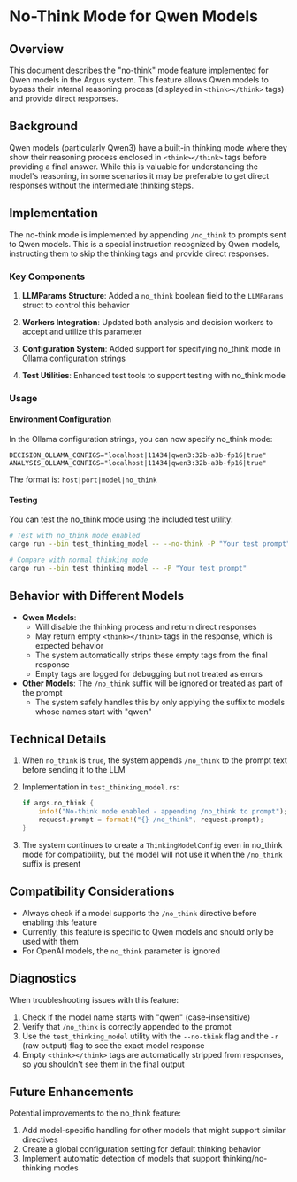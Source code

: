 # No-Think Mode for Qwen Models

## Overview

This document describes the "no-think" mode feature implemented for Qwen models in the Argus system. This feature allows Qwen models to bypass their internal reasoning process (displayed in `<think></think>` tags) and provide direct responses.

## Background

Qwen models (particularly Qwen3) have a built-in thinking mode where they show their reasoning process enclosed in `<think></think>` tags before providing a final answer. While this is valuable for understanding the model's reasoning, in some scenarios it may be preferable to get direct responses without the intermediate thinking steps.

## Implementation

The no-think mode is implemented by appending `/no_think` to prompts sent to Qwen models. This is a special instruction recognized by Qwen models, instructing them to skip the thinking tags and provide direct responses.

### Key Components

1. **LLMParams Structure**: Added a `no_think` boolean field to the `LLMParams` struct to control this behavior

2. **Workers Integration**: Updated both analysis and decision workers to accept and utilize this parameter

3. **Configuration System**: Added support for specifying no_think mode in Ollama configuration strings

4. **Test Utilities**: Enhanced test tools to support testing with no_think mode

### Usage

#### Environment Configuration

In the Ollama configuration strings, you can now specify no_think mode:

```
DECISION_OLLAMA_CONFIGS="localhost|11434|qwen3:32b-a3b-fp16|true"
ANALYSIS_OLLAMA_CONFIGS="localhost|11434|qwen3:32b-a3b-fp16|true"
```

The format is: `host|port|model|no_think`

#### Testing

You can test the no_think mode using the included test utility:

```bash
# Test with no_think mode enabled
cargo run --bin test_thinking_model -- --no-think -P "Your test prompt"

# Compare with normal thinking mode
cargo run --bin test_thinking_model -- -P "Your test prompt"
```

## Behavior with Different Models

- **Qwen Models**: 
  - Will disable the thinking process and return direct responses
  - May return empty `<think></think>` tags in the response, which is expected behavior
  - The system automatically strips these empty tags from the final response
  - Empty tags are logged for debugging but not treated as errors
- **Other Models**: The `/no_think` suffix will be ignored or treated as part of the prompt
  - The system safely handles this by only applying the suffix to models whose names start with "qwen"

## Technical Details

1. When `no_think` is `true`, the system appends `/no_think` to the prompt text before sending it to the LLM

2. Implementation in `test_thinking_model.rs`:
   ```rust
   if args.no_think {
       info!("No-think mode enabled - appending /no_think to prompt");
       request.prompt = format!("{} /no_think", request.prompt);
   }
   ```

3. The system continues to create a `ThinkingModelConfig` even in no_think mode for compatibility, but the model will not use it when the `/no_think` suffix is present

## Compatibility Considerations

- Always check if a model supports the `/no_think` directive before enabling this feature
- Currently, this feature is specific to Qwen models and should only be used with them
- For OpenAI models, the `no_think` parameter is ignored

## Diagnostics

When troubleshooting issues with this feature:

1. Check if the model name starts with "qwen" (case-insensitive)
2. Verify that `/no_think` is correctly appended to the prompt
3. Use the `test_thinking_model` utility with the `--no-think` flag and the `-r` (raw output) flag to see the exact model response
4. Empty `<think></think>` tags are automatically stripped from responses, so you shouldn't see them in the final output

## Future Enhancements

Potential improvements to the no_think feature:

1. Add model-specific handling for other models that might support similar directives
2. Create a global configuration setting for default thinking behavior
3. Implement automatic detection of models that support thinking/no-thinking modes
